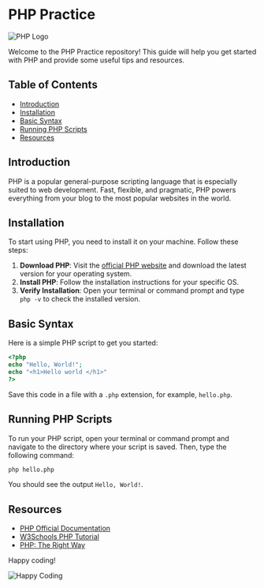 # PHP Practice

![PHP Logo](https://www.php.net/images/logos/php-logo.svg)

Welcome to the PHP Practice repository! This guide will help you get started with PHP and provide some useful tips and resources.

## Table of Contents
- [Introduction](#introduction)
- [Installation](#installation)
- [Basic Syntax](#basic-syntax)
- [Running PHP Scripts](#running-php-scripts)
- [Resources](#resources)

## Introduction
PHP is a popular general-purpose scripting language that is especially suited to web development. Fast, flexible, and pragmatic, PHP powers everything from your blog to the most popular websites in the world.

## Installation
To start using PHP, you need to install it on your machine. Follow these steps:

1. **Download PHP**: Visit the [official PHP website](https://www.php.net/downloads) and download the latest version for your operating system.
2. **Install PHP**: Follow the installation instructions for your specific OS.
3. **Verify Installation**: Open your terminal or command prompt and type `php -v` to check the installed version.

## Basic Syntax
Here is a simple PHP script to get you started:

```php
<?php
echo "Hello, World!";
echo "<h1>Hello world </h1>"
?>
```

Save this code in a file with a `.php` extension, for example, `hello.php`.

## Running PHP Scripts
To run your PHP script, open your terminal or command prompt and navigate to the directory where your script is saved. Then, type the following command:

```sh
php hello.php
```

You should see the output `Hello, World!`.

## Resources
- [PHP Official Documentation](https://www.php.net/docs.php)
- [W3Schools PHP Tutorial](https://www.w3schools.com/php/)
- [PHP: The Right Way](https://phptherightway.com/)

Happy coding!

![Happy Coding](https://media.giphy.com/media/3o7aD2saalBwwftBIY/giphy.gif)
